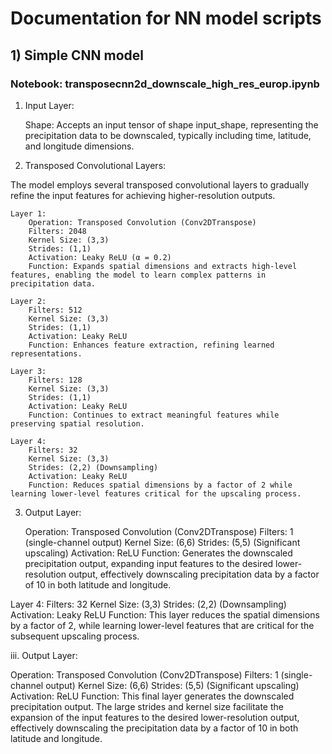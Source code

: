 # Documentation for NN model scripts

## 1) Simple CNN model
### Notebook: transposecnn2d_downscale_high_res_europ.ipynb
1. Input Layer:

    Shape: Accepts an input tensor of shape input_shape, representing the precipitation data to be downscaled, typically including time, latitude, and longitude dimensions.

2. Transposed Convolutional Layers:

The model employs several transposed convolutional layers to gradually refine the input features for achieving higher-resolution outputs.

    Layer 1:
        Operation: Transposed Convolution (Conv2DTranspose)
        Filters: 2048
        Kernel Size: (3,3)
        Strides: (1,1)
        Activation: Leaky ReLU (α = 0.2)
        Function: Expands spatial dimensions and extracts high-level features, enabling the model to learn complex patterns in precipitation data.

    Layer 2:
        Filters: 512
        Kernel Size: (3,3)
        Strides: (1,1)
        Activation: Leaky ReLU
        Function: Enhances feature extraction, refining learned representations.

    Layer 3:
        Filters: 128
        Kernel Size: (3,3)
        Strides: (1,1)
        Activation: Leaky ReLU
        Function: Continues to extract meaningful features while preserving spatial resolution.

    Layer 4:
        Filters: 32
        Kernel Size: (3,3)
        Strides: (2,2) (Downsampling)
        Activation: Leaky ReLU
        Function: Reduces spatial dimensions by a factor of 2 while learning lower-level features critical for the upscaling process.

3. Output Layer:

    Operation: Transposed Convolution (Conv2DTranspose)
    Filters: 1 (single-channel output)
    Kernel Size: (6,6)
    Strides: (5,5) (Significant upscaling)
    Activation: ReLU
    Function: Generates the downscaled precipitation output, expanding input features to the desired lower-resolution output, effectively downscaling precipitation data by a factor of 10 in both latitude and longitude.

Layer 4:
    Filters: 32
    Kernel Size: (3,3)
    Strides: (2,2) (Downsampling)
    Activation: Leaky ReLU
    Function: This layer reduces the spatial dimensions by a factor of 2, while learning lower-level features that are critical for the subsequent upscaling process.

iii. Output Layer:

Operation: Transposed Convolution (Conv2DTranspose)
Filters: 1 (single-channel output)
Kernel Size: (6,6)
Strides: (5,5) (Significant upscaling)
Activation: ReLU
Function: This final layer generates the downscaled precipitation output. The large strides and kernel size facilitate the expansion of the input features to the desired lower-resolution output, effectively downscaling the precipitation data by a factor of 10 in both latitude and longitude.
